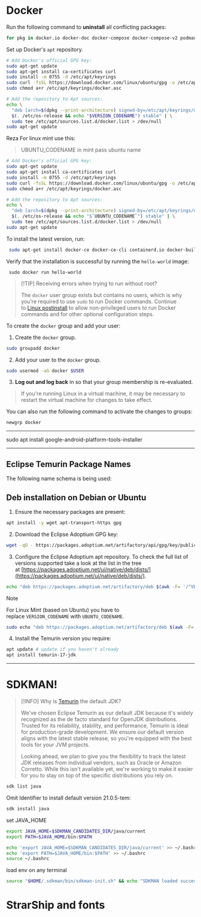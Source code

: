 # Docker


Run the following command to **uninstall** all conflicting packages:

```bash
for pkg in docker.io docker-doc docker-compose docker-compose-v2 podman-docker containerd runc; do sudo apt-get remove $pkg; done
```

Set up Docker's `apt` repository.

```bash
# Add Docker's official GPG key:
sudo apt-get update
sudo apt-get install ca-certificates curl
sudo install -m 0755 -d /etc/apt/keyrings
sudo curl -fsSL https://download.docker.com/linux/ubuntu/gpg -o /etc/apt/keyrings/docker.asc
sudo chmod a+r /etc/apt/keyrings/docker.asc

# Add the repository to Apt sources:
echo \
  "deb [arch=$(dpkg --print-architecture) signed-by=/etc/apt/keyrings/docker.asc] https://download.docker.com/linux/ubuntu \
  $(. /etc/os-release && echo "$VERSION_CODENAME") stable" | \
  sudo tee /etc/apt/sources.list.d/docker.list > /dev/null
sudo apt-get update
```

Reza For linux mint use this:

> UBUNTU_CODENAME in mint pass ubuntu name

```bash
# Add Docker's official GPG key:
sudo apt-get update
sudo apt-get install ca-certificates curl
sudo install -m 0755 -d /etc/apt/keyrings
sudo curl -fsSL https://download.docker.com/linux/ubuntu/gpg -o /etc/apt/keyrings/docker.asc
sudo chmod a+r /etc/apt/keyrings/docker.asc

# Add the repository to Apt sources:
echo \
  "deb [arch=$(dpkg --print-architecture) signed-by=/etc/apt/keyrings/docker.asc] https://download.docker.com/linux/ubuntu \
  $(. /etc/os-release && echo "$`UBUNTU_CODENAME`") stable" | \
  sudo tee /etc/apt/sources.list.d/docker.list > /dev/null
sudo apt-get update
```

To install the latest version, run:

```bash
 sudo apt-get install docker-ce docker-ce-cli containerd.io docker-buildx-plugin docker-compose-plugin
```
Verify that the installation is successful by running the `hello-world` image:

```console
 sudo docker run hello-world
```

> [!TIP] Receiving errors when trying to run without root?
> 
> The `docker` user group exists but contains no users, which is why you’re required to use `sudo` to run Docker commands. Continue to [Linux postinstall](https://docs.docker.com/engine/install/linux-postinstall) to allow non-privileged users to run Docker commands and for other optional configuration steps.

To create the `docker` group and add your user:

1. Create the `docker` group.

```bash
sudo groupadd docker
```

2. Add your user to the `docker` group.

```bash
sudo usermod -aG docker $USER
```

3. **Log out and log back** in so that your group membership is re-evaluated.

> If you're running Linux in a virtual machine, it may be necessary to restart the virtual machine for changes to take effect.

You can also run the following command to activate the changes to groups:

```bash
newgrp docker
```


---

sudo apt install google-android-platform-tools-installer


---

## Eclipse Temurin Package Names

The following name schema is being used:

## Deb installation on Debian or Ubuntu

1. Ensure the necessary packages are present:

```bash
apt install -y wget apt-transport-https gpg
```

2. Download the Eclipse Adoptium GPG key:

```bash
wget -qO - https://packages.adoptium.net/artifactory/api/gpg/key/public | gpg --dearmor | sudo tee /etc/apt/trusted.gpg.d/adoptium.gpg > /dev/null
```

3. Configure the Eclipse Adoptium apt repository. To check the full list of versions supported take a look at the list in the tree at [https://packages.adoptium.net/ui/native/deb/dists/](https://packages.adoptium.net/ui/native/deb/dists/).

```bash
echo "deb https://packages.adoptium.net/artifactory/deb $(awk -F= '/^VERSION_CODENAME/{print$2}' /etc/os-release) main" | sudo tee /etc/apt/sources.list.d/adoptium.list
```

> [!NOTE]
> For Linux Mint (based on Ubuntu) you have to replace `VERSION_CODENAME` with `UBUNTU_CODENAME`.

```bash
sudo echo "deb https://packages.adoptium.net/artifactory/deb $(awk -F= '/^UBUNTU_CODENAME/{print$2}' /etc/os-release) main" | sudo tee /etc/apt/sources.list.d/adoptium.list
```

4. Install the Temurin version you require:

```bash
apt update # update if you haven't already
apt install temurin-17-jdk
```
---

# SDKMAN!

> [!INFO] Why is [Temurin](https://sdkman.io/jdks#tem) the default JDK?
> 
> We've chosen Eclipse Temurin as our default JDK because it's widely recognized as the de facto standard for OpenJDK distributions. Trusted for its reliability, stability, and performance, Temurin is ideal for production-grade development. We ensure our default version aligns with the latest stable release, so you're equipped with the best tools for your JVM projects.
> 
> Looking ahead, we plan to give you the flexibility to track the latest JDK releases from individual vendors, such as Oracle or Amazon Corretto. While this isn't available yet, we're working to make it easier for you to stay on top of the specific distributions you rely on.

```bash
sdk list java
```
Omit Identifier to install default version 21.0.5-tem:
 
```bash
sdk install java
```

set JAVA_HOME

```bash
export JAVA_HOME=$SDKMAN_CANDIDATES_DIR/java/current 
export PATH=$JAVA_HOME/bin:$PATH

echo 'export JAVA_HOME=$SDKMAN_CANDIDATES_DIR/java/current' >> ~/.bashrc
echo 'export PATH=$JAVA_HOME/bin:$PATH' >> ~/.bashrc
source ~/.bashrc
```


load env on any terminal 
```bash
source "$HOME/.sdkman/bin/sdkman-init.sh" && echo "SDKMAN loaded successfully"
```



# StrarShip and fonts

